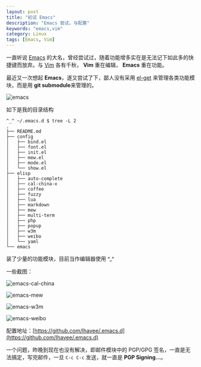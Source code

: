 ```yaml
---
layout: post
title: "初试 Emacs"
description: "Emacs 尝试，与配置"
keywords: "emacs,vim"
category: Linux
tags: [Emacs, Vim]
---
```


一直听说 [Emacs](http://www.gnu.org/software/emacs/) 的大名，曾经尝试过，随着功能增多实在是无法记下如此多的快捷键而放弃。与 [Vim](http://www.vim.org/) 各有千秋， **Vim** 重在编辑， **Emacs** 重在功能。

最近又一次想起 **Emacs**，遂又尝试了下，鄙人没有采用 [el-get](https://github.com/dimitri/el-get) 来管理各类功能模块，而是用 **git submodule**来管理的。

![emacs](//cdn.09hd.com/images/2013/09/emacs.png "emacs")

如下是我的目录结构

<!-- more -->
```
^_^ ~/.emacs.d $ tree -L 2
.
├── README.md
├── config
│   ├── bind.el
│   ├── font.el
│   ├── init.el
│   ├── mew.el
│   ├── mode.el
│   └── show.el
├── elisp
│   ├── auto-complete
│   ├── cal-china-x
│   ├── coffee
│   ├── fuzzy
│   ├── lua
│   ├── markdown
│   ├── mew
│   ├── multi-term
│   ├── php
│   ├── popup
│   ├── w3m
│   ├── weibo
│   └── yaml
└── emacs
```

装了少量的功能模块，目前当作编辑器使用 ^_^

一些截图：

![emacs-cal-china](//cdn.09hd.com/images/2013/09/emacs-cal-china.png "emacs-cal-china")

![emacs-mew](//cdn.09hd.com/images/2013/09/emacs-mew.png "emacs-mew")

![emacs-w3m](//cdn.09hd.com/images/2013/09/emacs-w3m.png "emacs-w3m")

![emacs-weibo](//cdn.09hd.com/images/2013/09/emacs-weibo.png "emacs-weibo")

配置地址：[https://github.com/Ihavee/.emacs.d](https://github.com/Ihavee/.emacs.d)

一个问题，昨晚到现在也没有解决，即邮件模块中的 PGP/GPG 签名，一直是无法搞定，写完邮件，一旦 `C-c C-c` 发送，就一直是 **PGP Signing...**。
